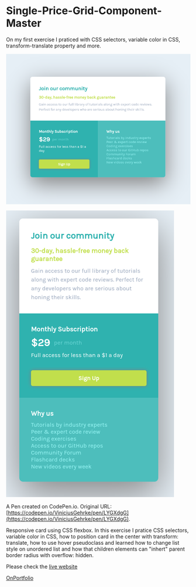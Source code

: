 # Single-Price-Grid-Component-Master

On my first exercise I praticed with CSS selectors, variable color in CSS, transform-translate property and more.

![Desktop View](desktop-preview.jpg?raw=true)

![Mobile View](mobile.png?raw=true)

A Pen created on CodePen.io. Original URL: [https://codepen.io/ViniciusGehrke/pen/LYGXdgG](https://codepen.io/ViniciusGehrke/pen/LYGXdgG).

Responsive card using CSS flexbox. In this exercise I pratice CSS selectors, variable color in CSS, how to position card in the center with transform: translate, how to use hover pseudoclass and learned how to change list style on unordered list and how that children elements can "inhert" parent border radius with overflow: hidden.


Please check the [live website](https://single-price-grid-component-master-virid-eta.vercel.app/)

[OnPortfolio](https://front-end-portfolio.vercel.app/)